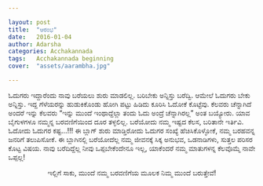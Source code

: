 ```yaml
---

layout: post
title:  "ಆರಂಭ"
date:   2016-01-04
author: Adarsha
categories: Acchakannada
tags:	Acchakannada beginning
cover:  "assets/aarambha.jpg"

---
```

ಓದುಗರು ಇದ್ದಾರೆಂದು ನಾವು ಬರೆಯಲು ಶುರು ಮಾಡಲಿಲ್ಲ. ಬರಿಬೇಕು ಅನ್ನಿಸ್ತು ಬರೆದ್ವಿ. ಆಮೇಲೆ ಓದುಗರು ಬೇಕು ಅನ್ನಿಸ್ತು. ಇದ್ದ ಗೆಳೆಯರನ್ನು ಹುಡುಕಿಕೊಂಡು ಹೋಗಿ ಪಟ್ಟು ಹಿಡಿದು ಕೂರಿಸಿ ಓದೋಕೆ ಕೊಟ್ಟೆವು. ಕೆಲವರು ಚೆನ್ನಾಗಿದೆ ಅಂದರೆ ಇನ್ನು ಕೆಲವರು “ಇನ್ನು ಮುಂದೆ ಇಂಥಾದ್ದೆಲ್ಲಾ ತಂದು ಓದು ಅಂದ್ರೆ ಚೆನ್ನಾಗಿರಲ್ಲ” ಅಂತ ಬಯ್ಯೋರು. <!--more--> ಯಾವ ಬೈಗುಳಗಳೂ ನಮ್ಮನ್ನ ಬರವಣಿಗೆಯಿಂದ ದೂರ ತಳ್ಳಲಿಲ್ಲ. ಬರೆಯೋದು ನಮ್ಮ ಇಷ್ಟದ ಕೆಲಸ, ಬರಿತಾನೇ ಇರ್ತಿವಿ. ಓದೋದು ಓದುಗರ ಕಷ್ಟ…!!! ಈ ಬ್ಲಾಗ್ ಶುರು ಮಾಡ್ತಿರೋದು ಓದುಗರ ಸಂಖ್ಯೆ ಹೆಚಿಸಿಕೊಳ್ಳೋಕೆ, ನಮ್ಮ ಬರಹವನ್ನ ಜನರಿಗೆ ತಲುಪಿಸೋಕೆ. ಈ ಬ್ಲಾಗಿನಲ್ಲಿ ಬರೆಯೋದೆಲ್ಲ ನಮ್ಮ ಜೀವನಕ್ಕೆ ಸಿಕ್ಕ ಅನುಭವ, ಒಡನಾಡಿಗಳು, ಸುತ್ತಲ ಪರಿಸರ ಕೊಟ್ಟ ವಿಷಯ. ನಾವು ಬರೆದಿದ್ದೆಲ್ಲ ನೀವು ಒಪ್ಪಬೇಕೆಂದೇನೂ ಇಲ್ಲ, ಯಾಕೆಂದರೆ ನಮ್ಮ ಮಾತುಗಳನ್ನ ಕೆಲವೊಮ್ಮೆ ನಾವೇ ಒಪ್ಪಲ್ಲ!

<p align="center">ಇಲ್ಲಿಗೆ ಸಾಕು,  ಮುಂದೆ  ನಮ್ಮ ಬರವಣಿಗೆಯ  ಮೂಲಕ  ನಿಮ್ಮ  ಮುಂದೆ ಬರುತ್ತೇವೆ!</p>
